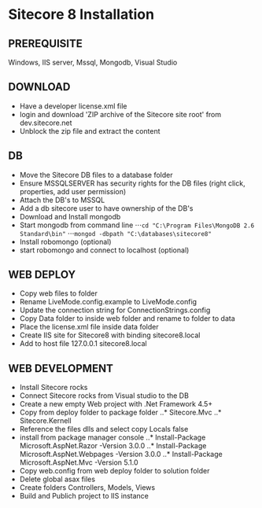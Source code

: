 Sitecore 8 Installation
========

PREREQUISITE
--------
Windows, IIS server, Mssql, Mongodb, Visual Studio

## DOWNLOAD
* Have a developer license.xml file
* login and download 'ZIP archive of the Sitecore site root' from dev.sitecore.net
* Unblock the zip file and extract the content

## DB
* Move the Sitecore DB files to a database folder 
* Ensure MSSQLSERVER has security rights for the DB files (right click, properties, add user permission) 
* Attach the DB's to MSSQL
* Add a db sitecore user to have ownership of the DB's
* Download and Install mongodb
* Start mongodb from command line
⋅⋅⋅`cd "C:\Program Files\MongoDB 2.6 Standard\bin"`
⋅⋅⋅`mongod -dbpath "C:\databases\sitecore8"`
* Install robomongo (optional)
* start robomongo and connect to localhost (optional)
    
## WEB DEPLOY
* Copy web files to folder
* Rename LiveMode.config.example to LiveMode.config
* Update the connection string for ConnectionStrings.config
* Copy Data folder to inside web folder and rename to folder to data
* Place the license.xml file inside data folder
* Create IIS site for Sitecore8 with binding sitecore8.local
* Add to host file 127.0.0.1 sitecore8.local

## WEB DEVELOPMENT
* Install Sitecore rocks
* Connect Sitecore rocks from Visual studio to the DB
* Create a new empty Web project with .Net Framework 4.5+
* Copy from deploy folder to package folder
..*     Sitecore.Mvc
..*     Sitecore.Kernell
* Reference the files dlls and select copy Locals false
* install from package manager console
..*     Install-Package Microsoft.AspNet.Razor -Version 3.0.0
..*     Install-Package Microsoft.AspNet.Webpages -Version 3.0.0
..*     Install-Package Microsoft.AspNet.Mvc -Version 5.1.0
* Copy web.config from web deploy folder to solution folder
* Delete global asax files
* Create folders Controllers, Models, Views
* Build and Publich project to IIS instance
